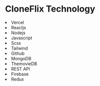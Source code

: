 <h1>CloneFlix Technology</h1>
<li>Vercel</li>
<li>Reactjs</li>
<li>Nodejs</li>
<li>Javascript</li>
<li>Scss</li>
<li>Tailwind</li>
<li>Github</li>
<li>MongoDB</li>
<li>ThemovieDB</li>
<li>REST API</li>
<li>Firebase</li>
<li>Redux</li>


